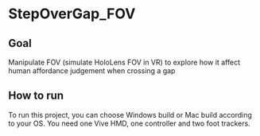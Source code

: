 # StepOverGap_FOV
 ## Goal
 Manipulate FOV (simulate HoloLens FOV in VR) to explore how it affect human affordance judgement when crossing a gap
 ## How to run
To run this project, you can choose Windows build or Mac build according to your OS. You need one Vive HMD, one controller and two foot trackers.


